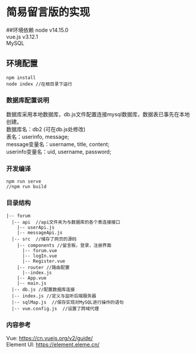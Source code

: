 # 简易留言版的实现

##环境依赖
node v14.15.0  
vue.js v3.12.1  
MySQL


## 环境配置
```
npm install
node index //在根目录下运行
```

### 数据库配置说明
数据库采用本地数据库，db.js文件配置连接mysql数据库，数据表已事先在本地创建。  
数据库名：db2 (可在db.js处修改)  
表名：userinfo, message;  
message变量名：username, title, content;  
userinfo变量名：uid, username, password;


### 开发编译
```
npm run serve
//npm run build
```

### 目录结构
```
|-- forum
  |-- api  //api文件夹为与数据库的各个表连接接口
    |-- userApi.js
    |-- messageApi.js
  |-- src  //储存了网页的源码
    |-- components //留言板，登录，注册界面
      |-- forum.vue
      |-- logIn.vue
      |-- Register.vue
    |-- router //路由配置
      |--index.js
    |-- App.vue
    |-- main.js
  |-- db.js //配置数据库连接
  |-- index.js //定义与监听后端服务器
  |-- sqlMap.js  //保存实现对MySQL进行操作的语句
  |-- vue.config.js  //设置了跨域代理

```
### 内容参考
Vue: <https://cn.vuejs.org/v2/guide/>  
Element UI: <https://element.eleme.cn/>  

